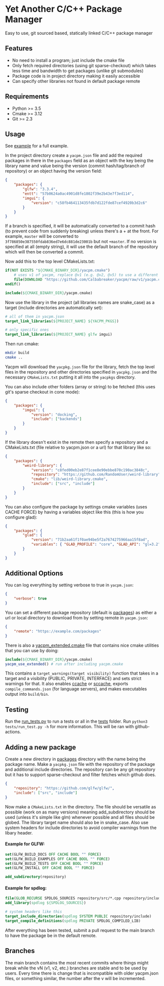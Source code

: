 # Yet Another C/C++ Package Manager

Easy to use, git sourced based, statically linked C/C++ package manager

## Features

-   No need to install a program; just include the cmake file
-   Only fetch required directories (using git sparse-checkout) which takes
    less time and bandwidth to get packages (unlike git submodules)
-   Package code is in project directory making it easily accessible
-   Can specify other libraries not found in default package remote

## Requirements

-   Python >= 3.5
-   Cmake >= 3.12
-   Git >= 2.3

## Usage

See [example]("./example/") for a full example.

In the project directory create a `yacpm.json` file and add the required
packages in there in the `packages` field as an object with the key being the
library name and value being the version (commit hash/tag/branch of repository)
or an object having the version field:

```json
{
    "packages": {
        "glfw": "3.3.4",
        "entt": "57b0624a0ac4901d8fe1802f39e2b43e7f3ed114",
        "imgui": {
            "version": "c58fb464113435fdb7d122fde87cef4920b3d2c6"
        }
    }
}
```

If a branch is specified, it will be automatically converted to a commit hash
(to prevent code from suddenly breaking) unless there's a + at the front. For
example, `master` will be converted to
`3f786850e387550fdab836ed7e6dc881de23001b` but not `+master`. If no version is
specified at all (empty string), it will use the default branch of the
repository which will then be converted a commit.

Now add this to the top level CMakeLists.txt:

```cmake
if(NOT EXISTS "${CMAKE_BINARY_DIR}/yacpm.cmake")
    # uses v1 of yacpm, replace @v1 (e.g. @v2, @v5) to use a different version see https://github.com/Calbabreaker/yacpm/#branches
    file(DOWNLOAD "https://github.com/Calbabreaker/yacpm/raw/v1/yacpm.cmake" "${CMAKE_BINARY_DIR}/yacpm.cmake")
endif()

include(${CMAKE_BINARY_DIR}/yacpm.cmake)
```

Now use the library in the project (all libraries names are snake_case) as a
target (include directories are automatically set):

```cmake
# all of them in yacpm.json
target_link_libraries(${PROJECT_NAME} ${YACPM_PKGS})

# only specific ones
target_link_libraries(${PROJECT_NAME} glfw imgui)
```

Then run cmake:

```sh
mkdir build
cmake ..
```

Yacpm will download the `yacpkg.json` file for the library, fetch the
top level files in the repository and other directories specified in
`yacpkg.json` and the necessary `CMakeLists.txt` putting it all into the
`yacpkgs` directory.

You can also include other folders (array or string) to be fetched (this uses
git's sparse checkout in cone mode):

```json
{
    "packages": {
        "imgui": {
            "version": "docking",
            "include": ["backends"]
        }
    }
}
```

If the library doesn't exist in the remote then specify a repository and a
CMakeLists.txt (file relative to yacpm.json or a url) for that library like so:

```json
{
    "packages": {
        "weird-library": {
            "version": "c8fed00eb2e87f1cee8e90ebbe870c190ac3848c",
            "repository": "https://github.com/RandomUser/weird-library",
            "cmake": "lib/weird-library.cmake",
            "include": ["src", "include"]
        }
    }
}
```

You can also configure the package by settings cmake variables (uses CACHE FORCE)
by having a variables object like this (this is how you configure glad):

```json
{
    "packages": {
        "glad": {
            "version": "71b2aa61f1f0ae94be5f2a7674275966aa15f8ad",
            "variables": { "GLAD_PROFILE": "core", "GLAD_API": "gl=3.2" }
        }
    }
}
```

## Additional Options

You can log everything by setting verbose to true in `yacpm.json`:

```json
{
    "verbose": true
}
```

You can set a different package repository (default is [packages](./packages))
as either a url or local directory to download from by setting remote in
`yacpm.json`:

```json
{
    "remote": "https://example.com/packages"
}
```

There is also a [yacpm_extended.cmake](./yacpm_extended.cmake) file that
contains nice cmake utilities that you can use by doing:

```cmake
include(${CMAKE_BINARY_DIR}/yacpm.cmake)
yacpm_use_extended() # run after including yacpm.cmake
```

This contains a `target_warnings(target visibility)` function that takes in a
target and a visibility (PUBLIC, PRIVATE, INTERFACE) and sets strict warnings
for that. It also enables [ccache](https://ccache.dev/) or
[sccache](https://github.com/mozilla/sccache), exports
`compile_commands.json` (for language servers), and makes executables output
into `build/bin`.

## Testing

Run the [run_tests.py](./tests/run_test.py) to run a tests or all in the
[tests](./tests) folder. Run `python3 tests/run_test.py -h` for more
information. This will be ran with github-actions.

## Adding a new package

Create a new directory in [packages](./packages) directory with the name being
the package name. Make a `yacpkg.json` file with the repository of the package
and additional include directories. The repository can be any git repository
but it has to support sparse-checkout and filter fetches which github does.

```json
{
    "repository": "https://github.com/glfw/glfw/",
    "include": ["src", "include"]
}
```

Now make a `CMakeLists.txt` in the directory. The file should be versatile as
possible (work on as many versions) meaning add_subdirectory should be used
(unless it's simple like glm) whenever possible and all files should be globed.
The library target name should also be in snake_case. Also use system headers
for include directories to avoid compiler warnings from the libary header.

#### Example for GLFW:

```cmake
set(GLFW_BUILD_DOCS OFF CACHE BOOL "" FORCE)
set(GLFW_BUILD_EXAMPLES OFF CACHE BOOL "" FORCE)
set(GLFW_BUILD_TESTS OFF CACHE BOOL "" FORCE)
set(GLFW_INSTALL OFF CACHE BOOL "" FORCE)

add_subdirectory(repository)
```

#### Example for spdlog:

```cmake
file(GLOB_RECURSE SPDLOG_SOURCES repository/src/*.cpp repository/include/*.h)
add_library(spdlog ${SPDLOG_SOURCES})

# system headers like this
target_include_directories(spdlog SYSTEM PUBLIC repository/include)
target_compile_definitions(spdlog PRIVATE SPDLOG_COMPILED_LIB)
```

After everything has been tested, submit a pull request to the main branch to
have the package be in the default remote.

## Branches

The main branch contains the most recent commits where things might break while
the vN (v1, v2, etc.) branches are stable and to be used by users. Every time
there is change that is incompatible with older yacpm.json files, or something
similar, the number after the v will be incremented.
